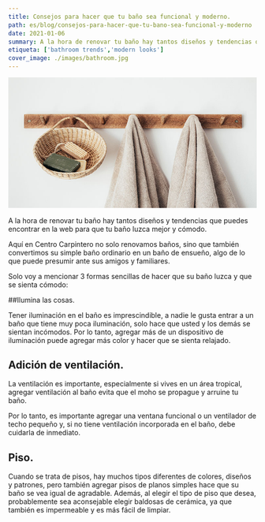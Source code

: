 ```yaml
---
title: Consejos para hacer que tu baño sea funcional y moderno.
path: es/blog/consejos-para-hacer-que-tu-bano-sea-funcional-y-moderno
date: 2021-01-06
summary: A la hora de renovar tu baño hay tantos diseños y tendencias que puedes encontrar en la web para que tu baño luzca mejor y cómodo.
etiqueta: ['bathroom trends','modern looks']
cover_image: ./images/bathroom.jpg
---
```


![background](./images/bathroom.jpg)

A la hora de renovar tu baño hay tantos diseños y tendencias que puedes encontrar en la web para que tu baño luzca mejor y cómodo.

Aquí en Centro Carpintero no solo renovamos baños, sino que también convertimos su simple baño ordinario en un baño de ensueño, algo de lo que puede presumir ante sus amigos y familiares.

Solo voy a mencionar 3 formas sencillas de hacer que su baño luzca y que se sienta cómodo:

##Ilumina las cosas.

Tener iluminación en el baño es imprescindible, a nadie le gusta entrar a un baño que tiene muy poca iluminación, solo hace que usted y los demás se sientan incómodos.
Por lo tanto, agregar más de un dispositivo de iluminación puede agregar más color y hacer que se sienta relajado.

## Adición de ventilación.

La ventilación es importante, especialmente si vives en un área tropical, agregar ventilación al baño evita que el moho se propague y arruine tu baño.

Por lo tanto, es importante agregar una ventana funcional o un ventilador de techo pequeño y, si no tiene ventilación incorporada en el baño, debe cuidarla de inmediato.

## Piso.

Cuando se trata de pisos, hay muchos tipos diferentes de colores, diseños y patrones, pero también agregar pisos de planos simples hace que su baño se vea igual de agradable.
Además, al elegir el tipo de piso que desea, probablemente sea aconsejable elegir baldosas de cerámica, ya que también es impermeable y es más fácil de limpiar.








